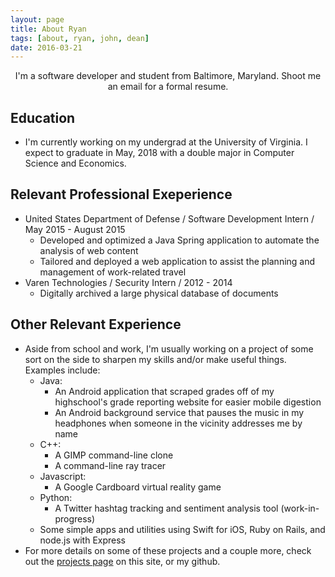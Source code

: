 ```yaml
---
layout: page
title: About Ryan
tags: [about, ryan, john, dean]
date: 2016-03-21
---
```


<center>I'm a software developer and student from Baltimore, Maryland.
Shoot me an email for a formal resume.</center>

## Education
* I'm currently working on my undergrad at the University of Virginia. I expect to graduate in May, 2018 with a double major in Computer Science and Economics.

## Relevant Professional Exeperience
* United States Department of Defense / Software Development Intern / May 2015 - August 2015
	* Developed and optimized a Java Spring application to automate the analysis of web content
	* Tailored and deployed a web application to assist the planning and management of work-related travel
* Varen Technologies / Security Intern / 2012 - 2014
	* Digitally archived a large physical database of documents

## Other Relevant Experience
* Aside from school and work, I'm usually working on a project of some sort on the side to sharpen my skills and/or make useful things. Examples include:
	* Java:
		* An Android application that scraped grades off of my highschool's grade reporting website for easier mobile digestion
		* An Android background service that pauses the music in my headphones when someone in the vicinity addresses me by name
	* C++:
		* A GIMP command-line clone
		* A command-line ray tracer
	* Javascript:
		* A Google Cardboard virtual reality game
	* Python:
		* A Twitter hashtag tracking and sentiment analysis tool (work-in-progress)
	* Some simple apps and utilities using Swift for iOS, Ruby on Rails, and node.js with Express
* For more details on some of these projects and a couple more, check out the <a href="../projects/">projects page</a> on this site, or my github.
